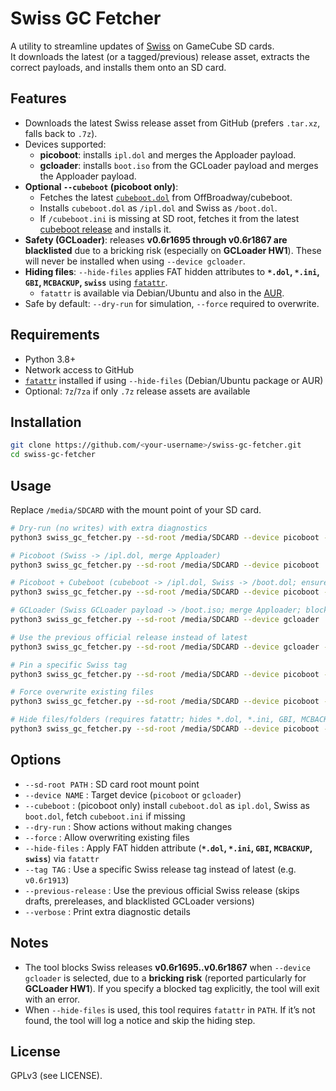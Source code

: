 # Swiss GC Fetcher

A utility to streamline updates of [Swiss](https://github.com/emukidid/swiss-gc) on GameCube SD cards.  
It downloads the latest (or a tagged/previous) release asset, extracts the correct payloads, and installs them onto an SD card.

## Features

- Downloads the latest Swiss release asset from GitHub (prefers `.tar.xz`, falls back to `.7z`).
- Devices supported:
  - **picoboot**: installs `ipl.dol` and merges the Apploader payload.
  - **gcloader**: installs `boot.iso` from the GCLoader payload and merges the Apploader payload.
- **Optional `--cubeboot` (picoboot only)**:
  - Fetches the latest [`cubeboot.dol`](https://github.com/OffBroadway/cubeboot) from OffBroadway/cubeboot.
  - Installs `cubeboot.dol` as `/ipl.dol` and Swiss as `/boot.dol`.
  - If `/cubeboot.ini` is missing at SD root, fetches it from the latest [cubeboot release](https://github.com/OffBroadway/cubeboot/releases) and installs it.
- **Safety (GCLoader)**: releases **v0.6r1695 through v0.6r1867 are blacklisted** due to a bricking risk (especially on **GCLoader HW1**). These will never be installed when using `--device gcloader`.
- **Hiding files**: `--hide-files` applies FAT hidden attributes to **`*.dol`, `*.ini`, `GBI`, `MCBACKUP`, `swiss`** using [`fatattr`](https://tracker.debian.org/pkg/fatattr).  
  - `fatattr` is available via Debian/Ubuntu and also in the [AUR](https://aur.archlinux.org/packages/fatattr).
- Safe by default: `--dry-run` for simulation, `--force` required to overwrite.

## Requirements

- Python 3.8+
- Network access to GitHub
- [`fatattr`](https://tracker.debian.org/pkg/fatattr) installed if using `--hide-files` (Debian/Ubuntu package or AUR)
- Optional: `7z`/`7za` if only `.7z` release assets are available

## Installation

```bash
git clone https://github.com/<your-username>/swiss-gc-fetcher.git
cd swiss-gc-fetcher
```

## Usage

Replace `/media/SDCARD` with the mount point of your SD card.

```bash
# Dry-run (no writes) with extra diagnostics
python3 swiss_gc_fetcher.py --sd-root /media/SDCARD --device picoboot --dry-run --verbose

# Picoboot (Swiss -> /ipl.dol, merge Apploader)
python3 swiss_gc_fetcher.py --sd-root /media/SDCARD --device picoboot

# Picoboot + Cubeboot (cubeboot -> /ipl.dol, Swiss -> /boot.dol; ensure /cubeboot.ini exists)
python3 swiss_gc_fetcher.py --sd-root /media/SDCARD --device picoboot --cubeboot

# GCLoader (Swiss GCLoader payload -> /boot.iso; merge Apploader; blocks risky revisions)
python3 swiss_gc_fetcher.py --sd-root /media/SDCARD --device gcloader

# Use the previous official release instead of latest
python3 swiss_gc_fetcher.py --sd-root /media/SDCARD --device gcloader --previous-release

# Pin a specific Swiss tag
python3 swiss_gc_fetcher.py --sd-root /media/SDCARD --device picoboot --tag v0.6r1913

# Force overwrite existing files
python3 swiss_gc_fetcher.py --sd-root /media/SDCARD --device picoboot --force

# Hide files/folders (requires fatattr; hides *.dol, *.ini, GBI, MCBACKUP, swiss)
python3 swiss_gc_fetcher.py --sd-root /media/SDCARD --device picoboot --hide-files
```

## Options

- `--sd-root PATH` : SD card root mount point
- `--device NAME` : Target device (`picoboot` or `gcloader`)
- `--cubeboot` : (picoboot only) install `cubeboot.dol` as `ipl.dol`, Swiss as `boot.dol`, fetch `cubeboot.ini` if missing
- `--dry-run` : Show actions without making changes
- `--force` : Allow overwriting existing files
- `--hide-files` : Apply FAT hidden attribute (**`*.dol`, `*.ini`, `GBI`, `MCBACKUP`, `swiss`**) via `fatattr`
- `--tag TAG` : Use a specific Swiss release tag instead of latest (e.g. `v0.6r1913`)
- `--previous-release` : Use the previous official Swiss release (skips drafts, prereleases, and blacklisted GCLoader versions)
- `--verbose` : Print extra diagnostic details

## Notes

- The tool blocks Swiss releases **v0.6r1695..v0.6r1867** when `--device gcloader` is selected, due to a **bricking risk** (reported particularly for **GCLoader HW1**). If you specify a blocked tag explicitly, the tool will exit with an error.
- When `--hide-files` is used, this tool requires `fatattr` in `PATH`. If it’s not found, the tool will log a notice and skip the hiding step.

## License

GPLv3 (see LICENSE).
